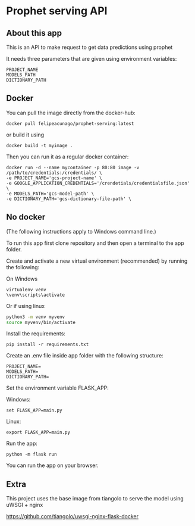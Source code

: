 # Prophet serving API

## About this app

This is an API to make request to get data predictions using prophet

It needs three parameters that are given using environment variables:

```
PROJECT_NAME
MODELS_PATH
DICTIONARY_PATH
```


## Docker

You can pull the image directly from the docker-hub:

```
docker pull felipeacunago/prophet-serving:latest
```

or build it using

```
docker build -t myimage .
```

Then you can run it as a regular docker container:

```
docker run -d --name mycontainer -p 80:80 image -v /path/to/credentials:/credentials/ \ 
-e PROJECT_NAME='gcs-project-name' \
-e GOOGLE_APPLICATION_CREDENTIALS='/crendetials/credentialsfile.json' \
-e MODELS_PATH='gcs-model-path' \
-e DICTIONARY_PATH='gcs-dictionary-file-path' \
```


## No docker

(The following instructions apply to Windows command line.)

To run this app first clone repository and then open a terminal to the app folder.


Create and activate a new virtual environment (recommended) by running
the following:

On Windows

```
virtualenv venv 
\venv\scripts\activate
```

Or if using linux

```bash
python3 -m venv myvenv
source myvenv/bin/activate
```

Install the requirements:

```
pip install -r requirements.txt
```

Create an .env file inside app folder with the following structure:
```
PROJECT_NAME=
MODELS_PATH=
DICTIONARY_PATH=
```

Set the environment variable FLASK_APP:

Windows:
```
set FLASK_APP=main.py
```
Linux:
```
export FLASK_APP=main.py
```
Run the app:

```
python -m flask run
```
You can run the app on your browser.

## Extra

This project uses the base image from tiangolo to serve the model using uWSGI + nginx

https://github.com/tiangolo/uwsgi-nginx-flask-docker